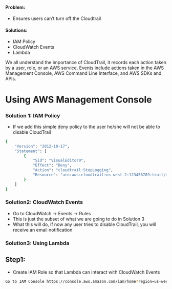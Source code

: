 #### Problem:

* Ensures users can’t turn off the Cloudtrail

#### Solutions:

* IAM Policy
* CloudWatch Events
* Lambda

We all understand the importance of CloudTrail, it records each action taken by a user, role, or an AWS service. Events include actions taken in the AWS Management Console, AWS Command Line Interface, and AWS SDKs and APIs.

# Using AWS Management Console

### Solution 1: IAM Policy

* If we add this simple deny policy to the user he/she will not be able to disable CloudTrail
```sh
{
    "Version": "2012-10-17",
    "Statement": [
        {
            "Sid": "VisualEditor0",
            "Effect": "Deny",
            "Action": "cloudtrail:StopLogging",
            "Resource": "arn:aws:cloudtrail:us-west-2:123456789:trail/mytestcloudtrail"
        }
    ]
}
```

### Solution2: CloudWatch Events

* Go to CloudWatch → Events → Rules
* This is just the subset of what we are going to do in Solution 3
* What this will do, if now any user tries to disable CloudTrail, you will receive an email notification

### Solution3: Using Lambda

## Step1:
* Create IAM Role so that Lambda can interact with CloudWatch Events
```sh
Go to IAM Console https://console.aws.amazon.com/iam/home?region=us-west-2#/home --> Roles --> Create role
```
